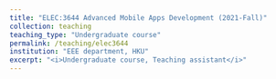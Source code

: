 ```yaml
---
title: "ELEC:3644 Advanced Mobile Apps Development (2021-Fall)"
collection: teaching
teaching_type: "Undergraduate course"
permalink: /teaching/elec3644
institution: "EEE department, HKU"
excerpt: "<i>Undergraduate course, Teaching assistant</i>"
---
```


